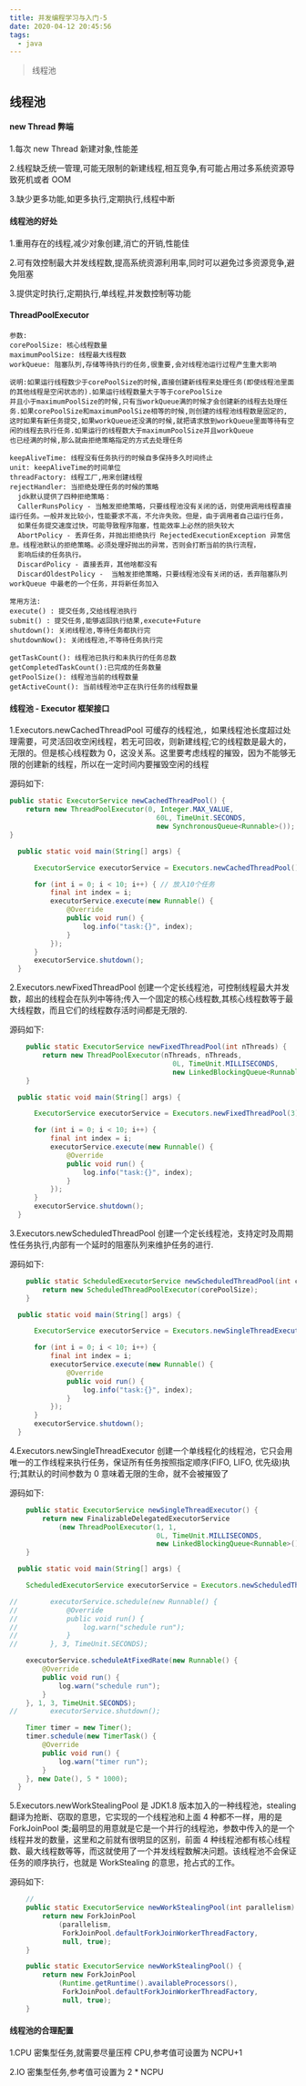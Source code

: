 ```yaml
---
title: 并发编程学习与入门-5
date: 2020-04-12 20:45:56
tags:
  - java
---
```


> 线程池

## 线程池

#### new Thread 弊端

1.每次 new Thread 新建对象,性能差

2.线程缺乏统一管理,可能无限制的新建线程,相互竞争,有可能占用过多系统资源导致死机或者 OOM

3.缺少更多功能,如更多执行,定期执行,线程中断

#### 线程池的好处

1.重用存在的线程,减少对象创建,消亡的开销,性能佳

2.可有效控制最大并发线程数,提高系统资源利用率,同时可以避免过多资源竞争,避免阻塞

3.提供定时执行,定期执行,单线程,并发数控制等功能

#### ThreadPoolExecutor

    参数:
    corePoolSize: 核心线程数量
    maximumPoolSize: 线程最大线程数
    workQueue: 阻塞队列,存储等待执行的任务,很重要,会对线程池运行过程产生重大影响

    说明:如果运行线程数少于corePoolSize的时候,直接创建新线程来处理任务(即使线程池里面的其他线程是空闲状态的).如果运行线程数量大于等于corePoolSize
    并且小于maximumPoolSize的时候,只有当workQueue满的时候才会创建新的线程去处理任务.如果corePoolSize和maximumPoolSize相等的时候,则创建的线程池线程数是固定的,
    这时如果有新任务提交,如果workQueue还没满的时候,就把请求放到workQueue里面等待有空闲的线程去执行任务.如果运行的线程数大于maximumPoolSize并且workQueue
    也已经满的时候,那么就由拒绝策略指定的方式去处理任务

    keepAliveTime: 线程没有任务执行的时候自多保持多久时间终止
    unit: keepAliveTime的时间单位
    threadFactory: 线程工厂,用来创建线程
    rejectHandler: 当拒绝处理任务的时候的策略
      jdk默认提供了四种拒绝策略：
      CallerRunsPolicy - 当触发拒绝策略，只要线程池没有关闭的话，则使用调用线程直接运行任务。一般并发比较小，性能要求不高，不允许失败。但是，由于调用者自己运行任务，
      如果任务提交速度过快，可能导致程序阻塞，性能效率上必然的损失较大
      AbortPolicy - 丢弃任务，并抛出拒绝执行 RejectedExecutionException 异常信息。线程池默认的拒绝策略。必须处理好抛出的异常，否则会打断当前的执行流程，
      影响后续的任务执行。
      DiscardPolicy - 直接丢弃，其他啥都没有
      DiscardOldestPolicy -  当触发拒绝策略，只要线程池没有关闭的话，丢弃阻塞队列 workQueue 中最老的一个任务，并将新任务加入

    常用方法:
    execute() : 提交任务,交给线程池执行
    submit() : 提交任务,能够返回执行结果,execute+Future
    shutdown(): 关闭线程池,等待任务都执行完
    shutdownNow(): 关闭线程池,不等待任务执行完

    getTaskCount(): 线程池已执行和未执行的任务总数
    getCompletedTaskCount():已完成的任务数量
    getPoolSize(): 线程池当前的线程数量
    getActiveCount(): 当前线程池中正在执行任务的线程数量

#### 线程池 - Executor 框架接口

1.Executors.newCachedThreadPool 可缓存的线程池,，如果线程池长度超过处理需要，可灵活回收空闲线程，若无可回收，则新建线程;它的线程数是最大的，无限的。但是核心线程数为 0，这没关系。这里要考虑线程的摧毁，因为不能够无限的创建新的线程，所以在一定时间内要摧毁空闲的线程

源码如下:

```java
public static ExecutorService newCachedThreadPool() {
    return new ThreadPoolExecutor(0, Integer.MAX_VALUE,
                                    60L, TimeUnit.SECONDS,
                                    new SynchronousQueue<Runnable>());
}
```

```java
  public static void main(String[] args) {

      ExecutorService executorService = Executors.newCachedThreadPool();

      for (int i = 0; i < 10; i++) { // 放入10个任务
          final int index = i;
          executorService.execute(new Runnable() {
              @Override
              public void run() {
                  log.info("task:{}", index);
              }
          });
      }
      executorService.shutdown();
  }
```

2.Executors.newFixedThreadPool 创建一个定长线程池，可控制线程最大并发数，超出的线程会在队列中等待;传入一个固定的核心线程数,其核心线程数等于最大线程数，而且它们的线程数存活时间都是无限的.

源码如下:

```java
    public static ExecutorService newFixedThreadPool(int nThreads) {
        return new ThreadPoolExecutor(nThreads, nThreads,
                                        0L, TimeUnit.MILLISECONDS,
                                        new LinkedBlockingQueue<Runnable>());
    }
```

```java
  public static void main(String[] args) {

      ExecutorService executorService = Executors.newFixedThreadPool(3);

      for (int i = 0; i < 10; i++) {
          final int index = i;
          executorService.execute(new Runnable() {
              @Override
              public void run() {
                  log.info("task:{}", index);
              }
          });
      }
      executorService.shutdown();
  }
```

3.Executors.newScheduledThreadPool 创建一个定长线程池，支持定时及周期性任务执行,内部有一个延时的阻塞队列来维护任务的进行.

源码如下:

```java
    public static ScheduledExecutorService newScheduledThreadPool(int corePoolSize) {
        return new ScheduledThreadPoolExecutor(corePoolSize);
    }
```

```java
  public static void main(String[] args) {

      ExecutorService executorService = Executors.newSingleThreadExecutor();

      for (int i = 0; i < 10; i++) {
          final int index = i;
          executorService.execute(new Runnable() {
              @Override
              public void run() {
                  log.info("task:{}", index);
              }
          });
      }
      executorService.shutdown();
  }
```

4.Executors.newSingleThreadExecutor 创建一个单线程化的线程池，它只会用唯一的工作线程来执行任务，保证所有任务按照指定顺序(FIFO, LIFO, 优先级)执行;其默认的时间参数为 0 意味着无限的生命，就不会被摧毁了

源码如下:

```java
    public static ExecutorService newSingleThreadExecutor() {
        return new FinalizableDelegatedExecutorService
            (new ThreadPoolExecutor(1, 1,
                                    0L, TimeUnit.MILLISECONDS,
                                    new LinkedBlockingQueue<Runnable>()));
    }
```

```java
  public static void main(String[] args) {

    ScheduledExecutorService executorService = Executors.newScheduledThreadPool(1);

//        executorService.schedule(new Runnable() {
//            @Override
//            public void run() {
//                log.warn("schedule run");
//            }
//        }, 3, TimeUnit.SECONDS);

    executorService.scheduleAtFixedRate(new Runnable() {
        @Override
        public void run() {
            log.warn("schedule run");
        }
    }, 1, 3, TimeUnit.SECONDS);
//        executorService.shutdown();

    Timer timer = new Timer();
    timer.schedule(new TimerTask() {
        @Override
        public void run() {
            log.warn("timer run");
        }
    }, new Date(), 5 * 1000);
  }
```

5.Executors.newWorkStealingPool 是 JDK1.8 版本加入的一种线程池，stealing 翻译为抢断、窃取的意思，它实现的一个线程池和上面 4 种都不一样，用的是 ForkJoinPool 类;最明显的用意就是它是一个并行的线程池，参数中传入的是一个线程并发的数量，这里和之前就有很明显的区别，前面 4 种线程池都有核心线程数、最大线程数等等，而这就使用了一个并发线程数解决问题。该线程池不会保证任务的顺序执行，也就是 WorkStealing 的意思，抢占式的工作。

源码如下:

```java
    //
    public static ExecutorService newWorkStealingPool(int parallelism) {
        return new ForkJoinPool
            (parallelism,
             ForkJoinPool.defaultForkJoinWorkerThreadFactory,
             null, true);
    }

    public static ExecutorService newWorkStealingPool() {
        return new ForkJoinPool
            (Runtime.getRuntime().availableProcessors(),
             ForkJoinPool.defaultForkJoinWorkerThreadFactory,
             null, true);
    }
```

#### 线程池的合理配置

1.CPU 密集型任务,就需要尽量压榨 CPU,参考值可设置为 NCPU+1

2.IO 密集型任务,参考值可设置为 2 * NCPU
